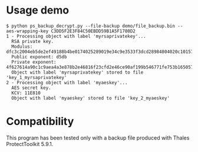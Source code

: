 # Usage demo

```
$ python ps_backup_decrypt.py --file-backup demo/file_backup.bin --aes-wrapping-key C3DD5F2E3F84C50EBDD59B1A5F1780D2
1 - Processing object with label 'myrsaprivatekey'...
  RSA private key.
  Modulus: dfc3c2004eb5de2ef49188b4be0174025289019e34c9e3533f3dcd28984804020c1015791c3eb04054fc119de12a5ad2647461a9992e699ad73acdf2334cf087
  Public exponent: d5db
  Private exponent: 4f627614a90c1c9aea4a3e878b2e46816f23cfd2e46ce90af199b546771fe753b1650574bc6e211a2204cc3aecdcbea63425bce9623ab203c67d20feb159b9d7
  Object with label 'myrsaprivatekey' stored to file 'key_1_myrsaprivatekey'
2 - Processing object with label 'myaeskey'...
  AES secret key.
  KCV: 11E810
  Object with label 'myaeskey' stored to file 'key_2_myaeskey'
```

# Compatibility

This program has been tested only with a backup file produced with Thales ProtectToolkit 5.9.1.
